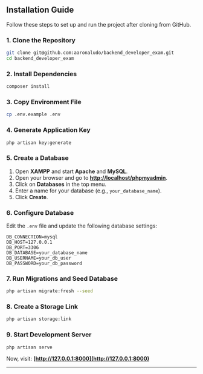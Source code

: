 ## Installation Guide

Follow these steps to set up and run the project after cloning from GitHub.

### 1. Clone the Repository
```bash
git clone git@github.com:aaronaludo/backend_developer_exam.git
cd backend_developer_exam
```

### 2. Install Dependencies
```bash
composer install
```

### 3. Copy Environment File
```bash
cp .env.example .env
```

### 4. Generate Application Key
```bash
php artisan key:generate
```

### 5. Create a Database
1. Open **XAMPP** and start **Apache** and **MySQL**.
2. Open your browser and go to **[http://localhost/phpmyadmin](http://localhost/phpmyadmin)**.
3. Click on **Databases** in the top menu.
4. Enter a name for your database (e.g., `your_database_name`).
5. Click **Create**.

### 6. Configure Database  
Edit the `.env` file and update the following database settings:

```
DB_CONNECTION=mysql
DB_HOST=127.0.0.1
DB_PORT=3306
DB_DATABASE=your_database_name
DB_USERNAME=your_db_user
DB_PASSWORD=your_db_password
```

### 7. Run Migrations and Seed Database
```bash
php artisan migrate:fresh --seed
```

### 8. Create a Storage Link
```bash
php artisan storage:link
```

### 9. Start Development Server
```bash
php artisan serve
```
Now, visit: **[http://127.0.0.1:8000](http://127.0.0.1:8000)**

---
